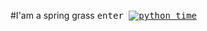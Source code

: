 #I'am a spring grass <kbd>enter<kbd>
[![python time](https://img.shields.io/spiget/stars/9089?label=python%2Ftime&style=plastic)](https://github.com/Springrass/first_grassi)
